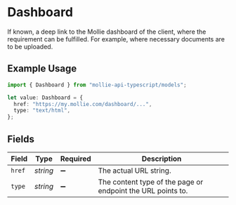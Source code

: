 # Dashboard

If known, a deep link to the Mollie dashboard of the client, where the requirement can be fulfilled.
For example, where necessary documents are to be uploaded.

## Example Usage

```typescript
import { Dashboard } from "mollie-api-typescript/models";

let value: Dashboard = {
  href: "https://my.mollie.com/dashboard/...",
  type: "text/html",
};
```

## Fields

| Field                                                       | Type                                                        | Required                                                    | Description                                                 |
| ----------------------------------------------------------- | ----------------------------------------------------------- | ----------------------------------------------------------- | ----------------------------------------------------------- |
| `href`                                                      | *string*                                                    | :heavy_minus_sign:                                          | The actual URL string.                                      |
| `type`                                                      | *string*                                                    | :heavy_minus_sign:                                          | The content type of the page or endpoint the URL points to. |